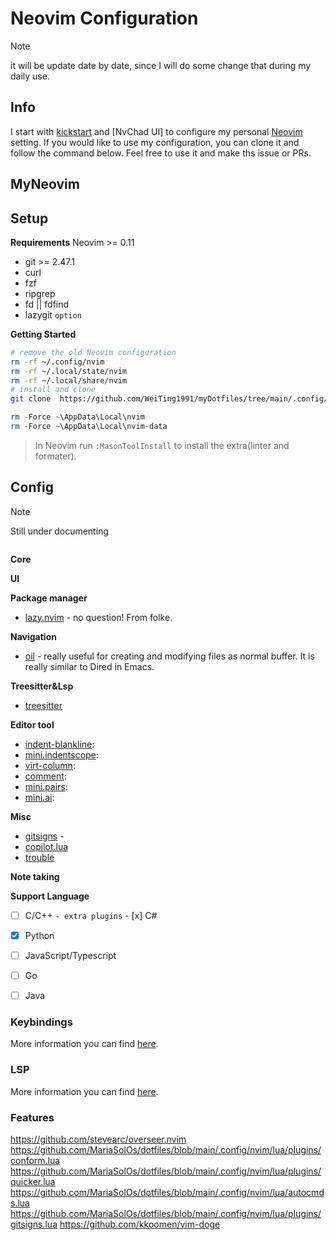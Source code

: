 # Neovim Configuration

>[!NOTE]
> it will be update date by date, since I will do some change that during my daily use.

## Info

I start with [kickstart] and [NvChad UI] to configure my personal [Neovim] setting. If you would like to use my configuration, you can clone it and follow the command below. Feel free to use it and make ths issue or PRs.

## MyNeovim

## Setup
**Requirements**
  Neovim >= 0.11
- git >= 2.47.1
- curl
- fzf
- ripgrep
- fd || fdfind
- lazygit `option`

**Getting Started**
```bash
# remove the old Neovim configuration
rm -rf ~/.config/nvim
rm -rf ~/.local/state/nvim
rm -rf ~/.local/share/nvim
# install and clone
git clone  https://github.com/WeiTing1991/myDotfiles/tree/main/.config/nvim ~/.config/nvim
```

```powershell
rm -Force ~\AppData\Local\nvim
rm -Force ~\AppData\Local\nvim-data
```

> In Neovim run `:MasonToolInstall` to install the extra(linter and formater).

## Config

> [!NOTE]
> Still under documenting

```sh
```

**Core**

**UI**

**Package manager**
- [lazy.nvim](https://github.com/folke/lazy.nvim) - no question! From folke.

**Navigation**
<!-- - [telescope](https://github.com/nvim-telescope/telescope.nvim) - fuzzy finder, it needs [ripgrep] and [fd]. -->
- [oil](https://github.com/stevearc/oil.nvim) - really useful for creating and modifying files as normal buffer. It is really similar to Dired in Emacs.

**Treesitter&Lsp**
- [treesitter](https://github.com/nvim-treesitter/nvim-treesitter)

**Editor tool**
  <!-- - [todo-comments](): -->
  - [indent-blankline]():
  - [mini.indentscope]():
  - [virt-column]():
  - [comment]():
  - [mini.pairs]():
  - [mini.ai]():

**Misc**
  - [gitsigns](https://github.com/lewis6991/gitsigns.nvim) -
  - [copilot.lua](https://github.com/zbirenbaum/copilot.lua)
  - [trouble](https://github.com/folke/trouble.nvim)

**Note taking**
<!--   - [render markdown](https://github.com/MeanderingProgrammer/render-markdown.nvim) -->
<!--   - [markdown-preview](https://github.com/iamcco/markdown-preview.nvim) -->
<!---->

**Support Language**

  - [ ]  C/C++ `- extra plugins`
	- [x]  C#
  - [x]  Python
  - [ ]  JavaScript/Typescript
  - [ ]  Go
  - [ ]  Java


### Keybindings

More information you can find [here](https://weiting1991.github.io/weitingworks/posts/240927_neovim_setup/).

### LSP

More information you can find [here](https://weiting1991.github.io/weitingworks/posts/240927_neovim_setup/).

### Features

<!-- link -->
[kickstart]: https://github.com/nvim-lua/kickstart.nvim
[Neovim]: https://neovim.io/
[GNU stow]: https://www.gnu.org/software/stow/manual/stow.html
[ripgrep]:
[fd]:




https://github.com/stevearc/overseer.nvim
https://github.com/MariaSolOs/dotfiles/blob/main/.config/nvim/lua/plugins/conform.lua
https://github.com/MariaSolOs/dotfiles/blob/main/.config/nvim/lua/plugins/quicker.lua
https://github.com/MariaSolOs/dotfiles/blob/main/.config/nvim/lua/autocmds.lua
https://github.com/MariaSolOs/dotfiles/blob/main/.config/nvim/lua/plugins/gitsigns.lua
https://github.com/kkoomen/vim-doge
